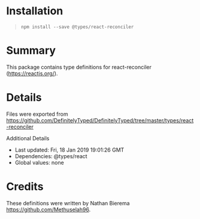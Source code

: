 # Installation
> `npm install --save @types/react-reconciler`

# Summary
This package contains type definitions for react-reconciler (https://reactjs.org/).

# Details
Files were exported from https://github.com/DefinitelyTyped/DefinitelyTyped/tree/master/types/react-reconciler

Additional Details
 * Last updated: Fri, 18 Jan 2019 19:01:26 GMT
 * Dependencies: @types/react
 * Global values: none

# Credits
These definitions were written by Nathan Bierema <https://github.com/Methuselah96>.
